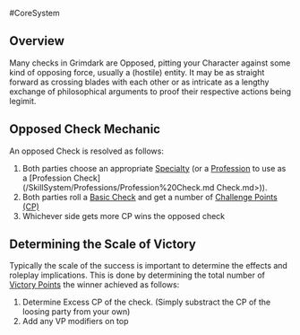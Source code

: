 #CoreSystem 
## Overview
Many checks in Grimdark are Opposed, pitting your Character against some kind of opposing force, usually a (hostile) entity. It may be as straight forward as crossing blades with each other or as intricate as a lengthy exchange of philosophical arguments to proof their respective actions being legimit.

## Opposed Check Mechanic
An opposed Check is resolved as follows:

1. Both parties choose an appropriate [Specialty](/SkillSystem/Specialty.md) (or a [Profession](/SkillSystem/Profession.md) to use as a [Profession Check](/SkillSystem/Professions/Profession%20Check.md Check.md>)).
2. Both parties roll a [Basic Check](</CoreSystem/Basic Check.md>) and get a number of [Challenge Points (CP)](</SkillSystem/Challenge Point.md>)
3. Whichever side gets more CP wins the opposed check

## Determining the Scale of Victory
Typically the scale of the success is important to determine the effects and roleplay implications. This is done by determining the total number of [Victory Points](</SkillSystem/Victory Points.md>) the winner achieved as follows:

1. Determine Excess CP of the check. (Simply substract the CP of the loosing party from your own)
2. Add any VP modifiers on top